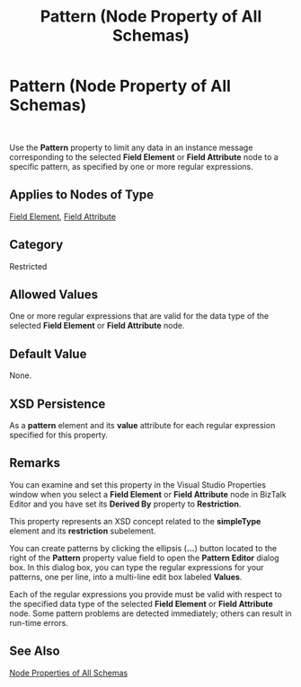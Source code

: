 ﻿---
title: Pattern (Node Property of All Schemas)
TOCTitle: Pattern (Node Property of All Schemas)
ms:assetid: 86dec810-b972-48d9-8141-3f07e3a3035e
ms:mtpsurl: https://msdn.microsoft.com/library/Aa561200(v=BTS.80)
ms:contentKeyID: 51529444
ms.date: 08/30/2017
mtps_version: v=BTS.80
---

# Pattern (Node Property of All Schemas)

 

Use the **Pattern** property to limit any data in an instance message corresponding to the selected **Field Element** or **Field Attribute** node to a specific pattern, as specified by one or more regular expressions.

## Applies to Nodes of Type

[Field Element](field-element-node-properties.md), [Field Attribute](field-attribute-node-properties.md)

## Category

Restricted

## Allowed Values

One or more regular expressions that are valid for the data type of the selected **Field Element** or **Field Attribute** node.

## Default Value

None.

## XSD Persistence

As a **pattern** element and its **value** attribute for each regular expression specified for this property.

## Remarks

You can examine and set this property in the Visual Studio Properties window when you select a **Field Element** or **Field Attribute** node in BizTalk Editor and you have set its **Derived By** property to **Restriction**.

This property represents an XSD concept related to the **simpleType** element and its **restriction** subelement.

You can create patterns by clicking the ellipsis (**...**) button located to the right of the **Pattern** property value field to open the **Pattern Editor** dialog box. In this dialog box, you can type the regular expressions for your patterns, one per line, into a multi-line edit box labeled **Values**.

Each of the regular expressions you provide must be valid with respect to the specified data type of the selected **Field Element** or **Field Attribute** node. Some pattern problems are detected immediately; others can result in run-time errors.

## See Also

[Node Properties of All Schemas](node-properties-of-all-schemas.md)

